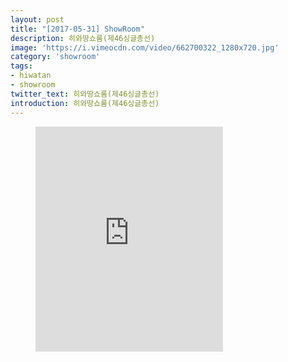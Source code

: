 ```yaml
---
layout: post
title: "[2017-05-31] ShowRoom"
description: 히와땅쇼룸(제46싱글총선)
image: 'https://i.vimeocdn.com/video/662700322_1280x720.jpg'
category: 'showroom'
tags:
- hiwatan
- showroom
twitter_text: 히와땅쇼룸(제46싱글총선)
introduction: 히와땅쇼룸(제46싱글총선)
---
```

<figure class="video_container">
<iframe src="https://player.vimeo.com/video/239665789" height="360" frameborder="0" webkitallowfullscreen mozallowfullscreen allowfullscreen></iframe>
</figure>
